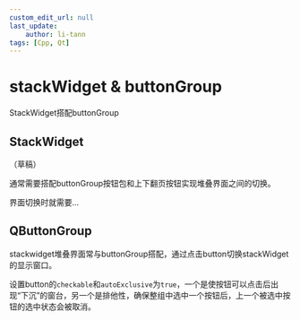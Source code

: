 ```yaml
---
custom_edit_url: null
last_update:
    author: li-tann
tags: [Cpp, Qt]
---
```


# stackWidget & buttonGroup

StackWidget搭配buttonGroup

## StackWidget

（草稿）

通常需要搭配buttonGroup按钮包和上下翻页按钮实现堆叠界面之间的切换。

界面切换时就需要...

## QButtonGroup

stackwidget堆叠界面常与buttonGroup搭配，通过点击button切换stackWidget的显示窗口。

设置button的`checkable`和`autoExclusive`为`true`，一个是使按钮可以点击后出现“下沉”的窗台，另一个是排他性，确保整组中选中一个按钮后，上一个被选中按钮的选中状态会被取消。
